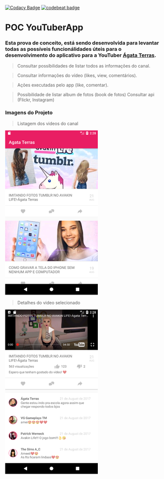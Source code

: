 [![Codacy Badge](https://api.codacy.com/project/badge/Grade/c779f0ddedda4d669af2e74f0797f66a)](https://www.codacy.com/manual/gustavoterras/YouTuberApp?utm_source=github.com&amp;utm_medium=referral&amp;utm_content=gustavoterras/YouTuberApp&amp;utm_campaign=Badge_Grade)
[![codebeat badge](https://codebeat.co/badges/bcc637d1-db30-4725-bfb7-c90fdadb8031)](https://codebeat.co/projects/github-com-gustavoterras-youtuberapp-master)

# POC YouTuberApp

### Esta prova de conceito, está sendo desenvolvida para levantar todas as possíveis funcionálidades úteis para o desenvolvimento do aplicativo para a YouTuber [Ágata Terras](https://www.youtube.com/channel/UCHZSi8xsLHDor_FQjhgwMoA).

> Consultar possíbilidades de listar todos as informações do canal.

> Consultar informações do vídeo (likes, view, comentários).

> Ações executadas pelo app (like, comentar).

> Possíbilidade de listar album de fotos (book de fotos)
> Consultar api (Flickr, Instagram)

### Imagens do Projeto

> Listagem dos videos do canal
<img src="https://github.com/gustavoterras/YouTuberApp/blob/master/images/img1.png" width="300">

> Detalhes do video selecionado
<img src="https://github.com/gustavoterras/YouTuberApp/blob/master/images/img2.png" width="300">

